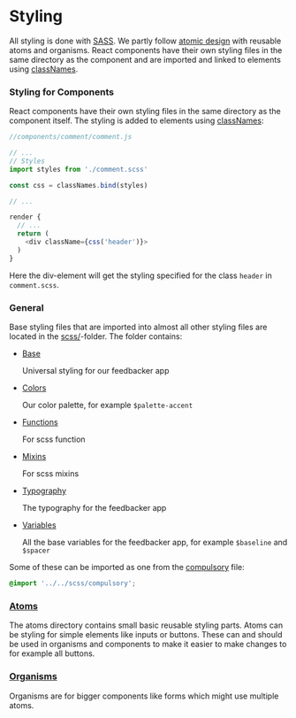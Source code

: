 # Styling

All styling is done with [SASS](https://sass-lang.com/). We partly follow [atomic design](https://bradfrost.com/blog/post/atomic-web-design/) with reusable atoms and organisms.
React components have their own styling files in the same directory as the component and are imported and linked to elements using [classNames](https://github.com/JedWatson/classnames).

### Styling for Components 

React components have their own styling files in the same directory as the component itself. The styling is added to elements using [classNames](https://github.com/JedWatson/classnames):

```javascript
//components/comment/comment.js

// ...
// Styles
import styles from './comment.scss'

const css = classNames.bind(styles)

// ...

render {
  // ...
  return (
    <div className={css('header')}>
  )
}
```

Here the div-element will get the styling specified for the class `header` in `comment.scss`.

### General

Base styling files that are imported into almost all other styling files are located in the [scss/](../client/src/scss)-folder. The folder contains:
- [Base](../client/src/scss/_base.scss)

   Universal styling for our feedbacker app
- [Colors](../client/src/scss/_colors.scss)

   Our color palette, for example `$palette-accent`
- [Functions](../client/src/scss/_functions.scss)

   For scss function
- [Mixins](../client/src/scss/_mixins.scss)

   For scss mixins
- [Typography](../client/src/scss/_typography.scss)

   The typography for the feedbacker app
- [Variables](../client/src/scss/_variables.scss)

   All the base variables for the feedbacker app, for example `$baseline` and `$spacer`


Some of these can be imported as one from the [compulsory](../client/src/scss/_compulsory.scss) file:
```scss
@import '../../scss/compulsory';
```

### [Atoms](../client/src/scss/atoms/)

The atoms directory contains small basic reusable styling parts. Atoms can be styling for simple elements like inputs or buttons.
These can and should be used in organisms and components to make it easier to make changes to for example all buttons.

### [Organisms](../client/src/scss/organisms)

Organisms are for bigger components like forms which might use multiple atoms.

